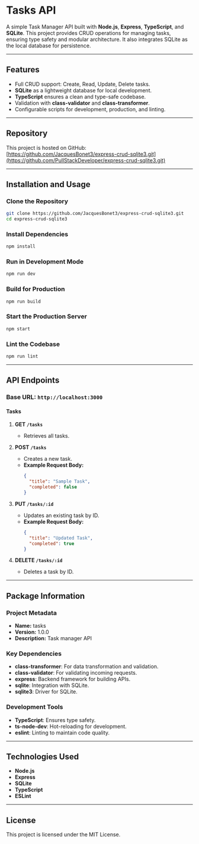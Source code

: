 # Tasks API

A simple Task Manager API built with **Node.js**, **Express**, **TypeScript**, and **SQLite**. This project provides CRUD operations for managing tasks, ensuring type safety and modular architecture. It also integrates SQLite as the local database for persistence.

---

## Features

- Full CRUD support: Create, Read, Update, Delete tasks.
- **SQLite** as a lightweight database for local development.
- **TypeScript** ensures a clean and type-safe codebase.
- Validation with **class-validator** and **class-transformer**.
- Configurable scripts for development, production, and linting.

---

## Repository

This project is hosted on GitHub:  
[https://github.com/JacquesBonet3/express-crud-sqlite3.git](https://github.com/PullStackDeveloper/express-crud-sqlite3.git)

---

## Installation and Usage

### Clone the Repository
```bash
git clone https://github.com/JacquesBonet3/express-crud-sqlite3.git
cd express-crud-sqlite3
```

### Install Dependencies
```bash
npm install
```

### Run in Development Mode
```bash
npm run dev
```

### Build for Production
```bash
npm run build
```

### Start the Production Server
```bash
npm start
```

### Lint the Codebase
```bash
npm run lint
```

---

## API Endpoints

### Base URL: `http://localhost:3000`

#### **Tasks**

1. **GET `/tasks`**
    - Retrieves all tasks.

2. **POST `/tasks`**
    - Creates a new task.
    - **Example Request Body:**
      ```json
      {
        "title": "Sample Task",
        "completed": false
      }
      ```

3. **PUT `/tasks/:id`**
    - Updates an existing task by ID.
    - **Example Request Body:**
      ```json
      {
        "title": "Updated Task",
        "completed": true
      }
      ```

4. **DELETE `/tasks/:id`**
    - Deletes a task by ID.

---

## Package Information

### Project Metadata
- **Name:** tasks
- **Version:** 1.0.0
- **Description:** Task manager API

### Key Dependencies
- **class-transformer**: For data transformation and validation.
- **class-validator**: For validating incoming requests.
- **express**: Backend framework for building APIs.
- **sqlite**: Integration with SQLite.
- **sqlite3**: Driver for SQLite.

### Development Tools
- **TypeScript**: Ensures type safety.
- **ts-node-dev**: Hot-reloading for development.
- **eslint**: Linting to maintain code quality.

---

## Technologies Used

- **Node.js**
- **Express**
- **SQLite**
- **TypeScript**
- **ESLint**

---

## License

This project is licensed under the MIT License.